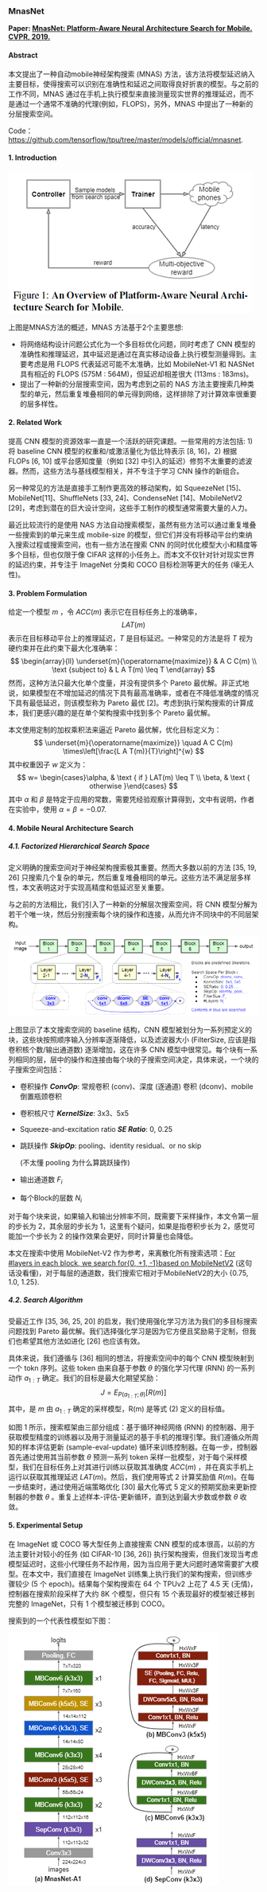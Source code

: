 ### MnasNet

**Paper: [MnasNet: Platform-Aware Neural Architecture Search for Mobile. CVPR, 2019.](https://openaccess.thecvf.com/content_CVPR_2019/html/Tan_MnasNet_Platform-Aware_Neural_Architecture_Search_for_Mobile_CVPR_2019_paper)**

#### Abstract

本文提出了一种自动mobile神经架构搜索 (MNAS) 方法，该方法将模型延迟纳入主要目标，使得搜索可以识别在准确性和延迟之间取得良好折衷的模型。与之前的工作不同，MNAS 通过在手机上执行模型来直接测量现实世界的推理延迟，而不是通过一个通常不准确的代理(例如，FLOPS)，另外，MNAS 中提出了一种新的分层搜索空间。

Code：https://github.com/tensorflow/tpu/tree/master/models/official/mnasnet.

#### 1. Introduction

![image-20210920191649532](Mnasnet.assets/image-20210920191649532.png)

上图是MNAS方法的概述，MNAS 方法基于2个主要思想:

- 将网络结构设计问题公式化为一个多目标优化问题，同时考虑了 CNN 模型的准确性和推理延迟，其中延迟是通过在真实移动设备上执行模型测量得到。主要考虑是用 FLOPS 代表延迟可能不太准确，比如 MobileNet-V1 和 NASNet 具有相近的 FLOPS (575M : 564M)，但延迟却相差很大 (113ms : 183ms)。
- 提出了一种新的分层搜索空间，因为考虑到之前的 NAS 方法主要搜索几种类型的单元，然后重复堆叠相同的单元得到网络，这样排除了对计算效率很重要的层多样性。

#### 2. Related Work

提高 CNN 模型的资源效率一直是一个活跃的研究课题。一些常用的方法包括: 1) 将 baseline CNN 模型的权重和/或激活量化为低比特表示 [8, 16]，2) 根据 FLOPs [6, 10] 或平台感知度量（例如 [32] 中引入的延迟）修剪不太重要的滤波器。然而，这些方法与基线模型相关，并不专注于学习 CNN 操作的新组合。

另一种常见的方法是直接手工制作更高效的移动架构，如 SqueezeNet [15]、MobileNet[11]、ShuffleNets [33, 24]、CondenseNet [14]、MobileNetV2 [29]，考虑到潜在的巨大设计空间，这些手工制作的模型通常需要大量的人力。

最近比较流行的是使用 NAS 方法自动搜索模型，虽然有些方法可以通过重复堆叠一些搜索到的单元来生成 mobile-size 的模型，但它们并没有将移动平台约束纳入搜索过程或搜索空间，也有一些方法在搜索 CNN 的同时优化模型大小和精度等多个目标，但也仅限于像 CIFAR 这样的小任务上。而本文不仅针对针对现实世界的延迟约束，并专注于 ImageNet 分类和 COCO 目标检测等更大的任务 (壕无人性)。

#### 3. Problem Formulation

给定一个模型 *m* ，令 $ACC(m)$ 表示它在目标任务上的准确率，$$LAT(m)$$ 表示在目标移动平台上的推理延迟，$T$ 是目标延迟。一种常见的方法是将 $T$ 视为硬约束并在此约束下最大化准确率：
$$
\begin{array}{ll}
\underset{m}{\operatorname{maximize}} & A C C(m) \\
\text {subject to} & L A T(m) \leq T
\end{array}
$$
然而，这种方法只最大化单个度量，并没有提供多个 Pareto 最优解。非正式地说，如果模型在不增加延迟的情况下具有最高准确率，或者在不降低准确度的情况下具有最低延迟，则该模型称为 Pareto 最优 [2]。考虑到执行架构搜索的计算成本，我们更感兴趣的是在单个架构搜索中找到多个 Pareto 最优解。

本文使用定制的加权乘积法来逼近 Pareto 最优解，优化目标定义为：
$$
\underset{m}{\operatorname{maximize}} \quad A C C(m) \times\left[\frac{L A T(m)}{T}\right]^{w}
$$
其中权重因子 $w$ 定义为：
$$
w= \begin{cases}\alpha, & \text { if } LAT(m) \leq T \\ \beta, & \text { otherwise }\end{cases}
$$
其中 $\alpha$ 和 $\beta$ 是特定于应用的常数，需要凭经验观察计算得到，文中有说明，作者在实验中，使用 $\alpha = \beta = -0.07$.

#### 4. Mobile Neural Architecture Search

##### 4.1. Factorized Hierarchical Search Space

定义明确的搜索空间对于神经架构搜索极其重要。然而大多数以前的方法 [35, 19, 26] 只搜索几个复杂的单元，然后重复堆叠相同的单元。这些方法不满足层多样性，本文表明这对于实现高精度和低延迟至关重要。

与之前的方法相比，我们引入了一种新的分解层次搜索空间，将 CNN 模型分解为若干个唯一块，然后分别搜索每个块的操作和连接，从而允许不同块中的不同层架构。

![image-20210920204732803](Mnasnet.assets/image-20210920204732803.png)

上图显示了本文搜索空间的 baseline 结构，CNN 模型被划分为一系列预定义的块，这些块按照顺序输入分辨率逐渐降低，以及滤波器大小 (FilterSize, 应该是指卷积核个数/输出通道数) 逐渐增加，这在许多 CNN 模型中很常见。每个块有一系列相同的层，层中的操作和连接由每个块的子搜索空间决定，具体来说，一个块的子搜索空间包括：

- 卷积操作 ***ConvOp***: 常规卷积 (conv)、深度 (逐通道) 卷积 (dconv)、mobile 倒置瓶颈卷积

- 卷积核尺寸 ***KernelSize***: 3x3、5x5

- Squeeze-and-excitation ratio ***SE Ratio***: 0, 0.25

- 跳跃操作 ***SkipOp***: pooling、identity residual、or no skip

  (不太懂 pooling 为什么算跳跃操作)

- 输出通道数 $F_i$

- 每个Block的层数 $N_i$

对于每个块来说，如果输入和输出分辨率不同，既需要下采样操作，本文令第一层的步长为 2，其余层的步长为 1，这里有个疑问，如果是指卷积步长为 2，感觉可能加一个步长为 2 的操作效果会更好，同时计算量也会降低。

本文在搜索中使用 MobileNet-V2 作为参考，来离散化所有搜索选项：<u>For #layers in each block, we search for{0, +1, -1}based on MobileNetV2</u> (这句话没看懂)，对于每层的通道数，我们搜索它相对于MobileNetV2的大小 {0.75, 1.0, 1.25}.

##### 4.2. Search Algorithm

受最近工作 [35, 36, 25, 20] 的启发，我们使用强化学习方法为我们的多目标搜索问题找到 Pareto 最优解。我们选择强化学习是因为它方便且奖励易于定制，但我们也希望其他方法如进化 [26] 也应该有效。

具体来说，我们遵循与 [36] 相同的想法，将搜索空间中的每个 CNN 模型映射到一个 tokn 序列。这些 token 由来自基于参数 $\theta$ 的强化学习代理 (RNN) 的一系列动作 $a_{1:T}$ 确定。我们的目标是最大化期望奖励：
$$
J=E_{P\left(a_{1: T} ; \theta\right)}[R(m)]
$$
其中，是 *m* 由 $a_{1:T}$ 确定的采样模型，R(m) 是等式 (2) 定义的目标值。

如图 1 所示，搜索框架由三部分组成：基于循环神经网络 (RNN) 的控制器、用于获取模型精度的训练器以及用于测量延迟的基于手机的推理引擎。我们遵循众所周知的样本评估更新 (sample-eval-update) 循环来训练控制器。在每一步，控制器首先通过使用其当前参数 $\theta$ 预测一系列 token 采样一批模型，对于每个采样模型，我们在目标任务上对其进行训练以获取其准确度 $ACC(m)$ ，并在真实手机上运行以获取其推理延迟 $LAT(m)$。然后，我们使用等式 2 计算奖励值 $R(m)$。在每一步结束时，通过使用近端策略优化 [30] 最大化等式 5 定义的预期奖励来更新控制器的参数 $\theta$ 。重复上述样本-评估-更新循环，直到达到最大步数或参数 $\theta$ 收敛。

#### 5. Experimental Setup

在 ImageNet 或 COCO 等大型任务上直接搜索 CNN 模型的成本很高，以前的方法主要针对较小的任务 (如 CIFAR-10 [36, 26]) 执行架构搜索，但我们发现当考虑模型延迟时，这些小代理任务不起作用，因为当应用于更大问题时通常需要扩大模型。在本文中，我们直接在 ImageNet 训练集上执行我们的架构搜索，但训练步骤较少 (5 个 epoch)。结果每个架构搜索在 64 个 TPUv2 上花了 4.5 天 (无情)，控制器在搜索阶段采样了大约 8K 个模型，但只有 15 个表现最好的模型被迁移到完整的 ImageNet，只有 1 个模型被迁移到 COCO。

搜索到的一个代表性模型如下图：

![image-20210920222114920](Mnasnet.assets/image-20210920222114920.png)

